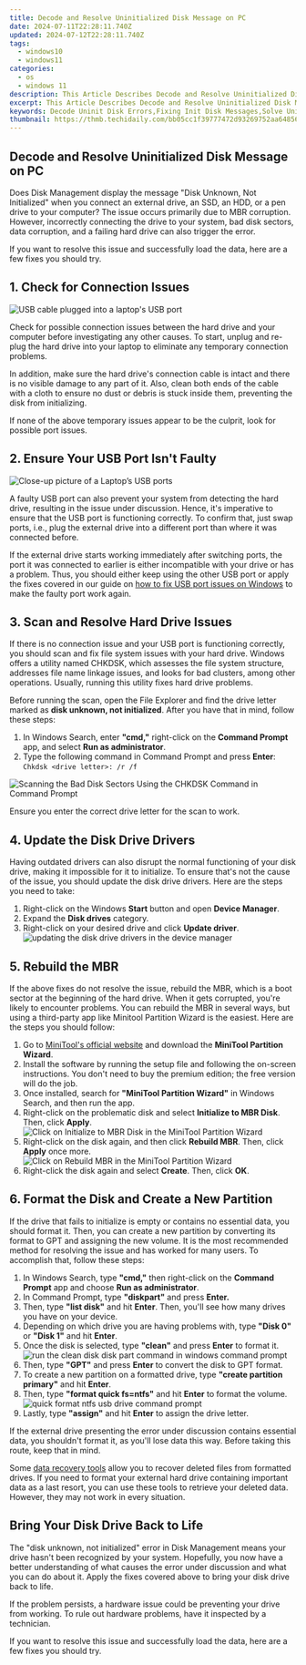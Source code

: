 ```yaml
---
title: Decode and Resolve Uninitialized Disk Message on PC
date: 2024-07-11T22:28:11.740Z
updated: 2024-07-12T22:28:11.740Z
tags:
  - windows10
  - windows11
categories:
  - os
  - windows 11
description: This Article Describes Decode and Resolve Uninitialized Disk Message on PC
excerpt: This Article Describes Decode and Resolve Uninitialized Disk Message on PC
keywords: Decode Uninit Disk Errors,Fixing Init Disk Messages,Solve Uninitialized Drive Alert,Interpret Uninit Disk Warning,Troubleshoot Init Disks,Uninit Disk Resolution Steps,Address Initialization Message PC
thumbnail: https://thmb.techidaily.com/bb05cc1f39777472d93269752aa648567cff43de237a4feeb628da33c12d9648.jpg
---
```


## Decode and Resolve Uninitialized Disk Message on PC

 Does Disk Management display the message "Disk Unknown, Not Initialized" when you connect an external drive, an SSD, an HDD, or a pen drive to your computer? The issue occurs primarily due to MBR corruption. However, incorrectly connecting the drive to your system, bad disk sectors, data corruption, and a failing hard drive can also trigger the error.

 If you want to resolve this issue and successfully load the data, here are a few fixes you should try.

## 1\. Check for Connection Issues

![USB cable plugged into a laptop's USB port](https://static1.makeuseofimages.com/wordpress/wp-content/uploads/2023/07/laptop-and-usb-cable.jpg)

 Check for possible connection issues between the hard drive and your computer before investigating any other causes. To start, unplug and re-plug the hard drive into your laptop to eliminate any temporary connection problems.

 In addition, make sure the hard drive's connection cable is intact and there is no visible damage to any part of it. Also, clean both ends of the cable with a cloth to ensure no dust or debris is stuck inside them, preventing the disk from initializing.

 If none of the above temporary issues appear to be the culprit, look for possible port issues.

## 2\. Ensure Your USB Port Isn't Faulty

![Close-up picture of a Laptop’s USB ports](https://static1.makeuseofimages.com/wordpress/wp-content/uploads/2023/07/pexels-castorly-stock-4065705.jpg)

 A faulty USB port can also prevent your system from detecting the hard drive, resulting in the issue under discussion. Hence, it's imperative to ensure that the USB port is functioning correctly. To confirm that, just swap ports, i.e., plug the external drive into a different port than where it was connected before.

 If the external drive starts working immediately after switching ports, the port it was connected to earlier is either incompatible with your drive or has a problem. Thus, you should either keep using the other USB port or apply the fixes covered in our guide on [how to fix USB port issues on Windows](https://www.makeuseof.com/tag/dead-usb-port-heres-how-to-diagnose-and-fix-it/) to make the faulty port work again.

## 3\. Scan and Resolve Hard Drive Issues

 If there is no connection issue and your USB port is functioning correctly, you should scan and fix file system issues with your hard drive. Windows offers a utility named CHKDSK, which assesses the file system structure, addresses file name linkage issues, and looks for bad clusters, among other operations. Usually, running this utility fixes hard drive problems.

 Before running the scan, open the File Explorer and find the drive letter marked as **disk unknown, not initialized**. After you have that in mind, follow these steps:

1. In Windows Search, enter **"cmd,"** right-click on the **Command Prompt** app, and select **Run as administrator**.
2. Type the following command in Command Prompt and press **Enter**:  
`Chkdsk <drive letter>: /r /f`

![Scanning the Bad Disk Sectors Using the CHKDSK Command in Command Prompt](https://static1.makeuseofimages.com/wordpress/wp-content/uploads/2023/08/scanning-the-bad-disk-sectors-using-the-chkdsk-command-in-command-prompt.jpg)

 Ensure you enter the correct drive letter for the scan to work.

## 4\. Update the Disk Drive Drivers

 Having outdated drivers can also disrupt the normal functioning of your disk drive, making it impossible for it to initialize. To ensure that's not the cause of the issue, you should update the disk drive drivers. Here are the steps you need to take:

1. Right-click on the Windows **Start** button and open **Device Manager**.
2. Expand the **Disk drives** category.
3. Right-click on your desired drive and click **Update driver**.  
![updating the disk drive drivers in the device manager](https://static1.makeuseofimages.com/wordpress/wp-content/uploads/2023/08/updating-the-disk-drive-drivers-1.jpg)

## 5\. Rebuild the MBR

 If the above fixes do not resolve the issue, rebuild the MBR, which is a boot sector at the beginning of the hard drive. When it gets corrupted, you're likely to encounter problems. You can rebuild the MBR in several ways, but using a third-party app like Minitool Partition Wizard is the easiest. Here are the steps you should follow:

1. Go to [MiniTool's official website](https://www.partitionwizard.com/download.html) and download the **MiniTool Partition Wizard**.
2. Install the software by running the setup file and following the on-screen instructions. You don't need to buy the premium edition; the free version will do the job.
3. Once installed, search for **"MiniTool Partition Wizard"** in Windows Search, and then run the app.
4. Right-click on the problematic disk and select **Initialize to MBR Disk**. Then, click **Apply**.  
![Click on Initialize to MBR Disk in the MiniTool Partition Wizard](https://static1.makeuseofimages.com/wordpress/wp-content/uploads/2023/08/click-on-initialize-to-mbr-disk-in-the-minitool-partition-wizard.jpg)
5. Right-click on the disk again, and then click **Rebuild MBR**. Then, click **Apply** once more.  
![Click on Rebuild MBR in the MiniTool Partition Wizard](https://static1.makeuseofimages.com/wordpress/wp-content/uploads/2023/08/click-on-rebuild-mbr-in-the-minitool-partition-wizard.jpg)
6. Right-click the disk again and select **Create**. Then, click **OK**.

## 6\. Format the Disk and Create a New Partition

 If the drive that fails to initialize is empty or contains no essential data, you should format it. Then, you can create a new partition by converting its format to GPT and assigning the new volume. It is the most recommended method for resolving the issue and has worked for many users. To accomplish that, follow these steps:

1. In Windows Search, type **"cmd,"** then right-click on the **Command Prompt** app and choose **Run as administrator**.
2. In Command Prompt, type **"diskpart"** and press **Enter.**
3. Then, type **"list disk"** and hit **Enter**. Then, you'll see how many drives you have on your device.
4. Depending on which drive you are having problems with, type **"Disk 0"** or **"Disk 1"** and hit **Enter**.
5. Once the disk is selected, type **"clean"** and press **Enter** to format it.  
![run the clean disk disk part command in windows command prompt](https://static1.makeuseofimages.com/wordpress/wp-content/uploads/2022/09/clean-disk-disk-part-command-prompt.jpg)
6. Then, type **"GPT"** and press **Enter** to convert the disk to GPT format.
7. To create a new partition on a formatted drive, type **"create partition primary"** and hit **Enter**.
8. Then, type **"format quick fs=ntfs"** and hit **Enter** to format the volume.  
![quick format ntfs usb drive command prompt](https://static1.makeuseofimages.com/wordpress/wp-content/uploads/2022/09/quick-format-ntfs-usb-drive-command-prompt.jpg)
9. Lastly, type **"assign"** and hit **Enter** to assign the drive letter.

 If the external drive presenting the error under discussion contains essential data, you shouldn't format it, as you'll lose data this way. Before taking this route, keep that in mind.

 Some [data recovery tools](https://www.makeuseof.com/best-data-recovery-software/) allow you to recover deleted files from formatted drives. If you need to format your external hard drive containing important data as a last resort, you can use these tools to retrieve your deleted data. However, they may not work in every situation.

## Bring Your Disk Drive Back to Life

 The "disk unknown, not initialized" error in Disk Management means your drive hasn't been recognized by your system. Hopefully, you now have a better understanding of what causes the error under discussion and what you can do about it. Apply the fixes covered above to bring your disk drive back to life.

 If the problem persists, a hardware issue could be preventing your drive from working. To rule out hardware problems, have it inspected by a technician.

 If you want to resolve this issue and successfully load the data, here are a few fixes you should try.



<ins class="adsbygoogle"
      style="display:block"
      data-ad-client="ca-pub-7571918770474297"
      data-ad-slot="8358498916"
      data-ad-format="auto"
      data-full-width-responsive="true"></ins>